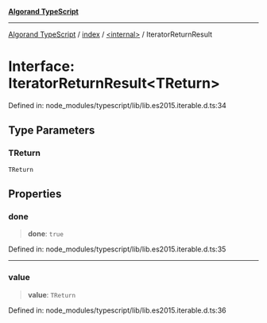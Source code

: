 [**Algorand TypeScript**](../../../README.md)

***

[Algorand TypeScript](../../../modules.md) / [index](../../README.md) / [\<internal\>](../README.md) / IteratorReturnResult

# Interface: IteratorReturnResult\<TReturn\>

Defined in: node\_modules/typescript/lib/lib.es2015.iterable.d.ts:34

## Type Parameters

### TReturn

`TReturn`

## Properties

### done

> **done**: `true`

Defined in: node\_modules/typescript/lib/lib.es2015.iterable.d.ts:35

***

### value

> **value**: `TReturn`

Defined in: node\_modules/typescript/lib/lib.es2015.iterable.d.ts:36
